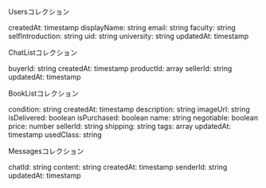 Usersコレクション

createdAt: timestamp
displayName: string
email: string
faculty: string
selfIntroduction: string
uid: string
university: string
updatedAt: timestamp


ChatListコレクション

buyerId: string
createdAt: timestamp
productId: array
sellerId: string
updatedAt: timestamp


BookListコレクション

condition: string
createdAt: timestamp
description: string
imageUrl: string
isDelivered: boolean
isPurchased: boolean
name: string
negotiable: boolean
price: number
sellerId: string
shipping: string
tags: array
updatedAt: timestamp
usedClass: string


Messagesコレクション

chatId: string
content: string
createdAt: timestamp
senderId: string
updatedAt: timestamp